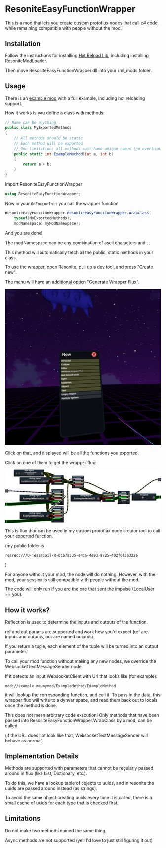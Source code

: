 # ResoniteEasyFunctionWrapper

This is a mod that lets you create custom protoflux nodes that call c# code,
while remaining compatible with people without the mod.

## Installation

Follow the instructions for installing [Hot Reload Lib](https://github.com/Nytra/ResoniteHotReloadLib/tree/main?tab=readme-ov-file#pre-requisites),
including installing ResoniteModLoader.

Then move ResoniteEasyFunctionWrapper.dll into your rml_mods folder.

## Usage

There is an [example mod](https://github.com/Phylliida/ResoniteEasyFunctionWrapperExampleMod) with a full example, including hot reloading support.

How it works is you define a class with methods:

```c#
// Name can be anything
public class MyExportedMethods
{
	// All methods should be static
	// Each method will be exported
	// One limitation: all methods must have unique names (no overloading)
	public static int ExampleMethod(int a, int b)
	{
		return a + b;
	}
}
```

Import ResoniteEasyFunctionWrapper

```c#
using ResoniteEasyFunctionWrapper;
```

Now in your `OnEngineInit` you call the wrapper function

```c#
ResoniteEasyFunctionWrapper.ResoniteEasyFunctionWrapper.WrapClass(
    typeof(MyExportedMethods),
    modNamespace: myModNamespace);
```        

And you are done!

The modNamespace can be any combination of ascii characters and `.`.

This method will automatically fetch all the public, static methods in your class.

To use the wrapper, open Resonite, pull up a dev tool, and press "Create new".

The menu will have an additional option "Generate Wrapper Flux".

![Generate Wrapper Flux](https://github.com/Phylliida/ResoniteEasyFunctionWrapper/blob/main/Assets/menu.jpg?raw=true)

Click on that, and displayed will be all the functions you exported.

Click on one of them to get the wrapper flux:

![Autogenerated flux](https://raw.githubusercontent.com/Phylliida/ResoniteEasyFunctionWrapper/main/Assets/Wrapper%20Flux.png)

This is flux that can be used in my custom protoflax node creator tool to call your exported function.

(my public folder is

```
resrec:///U-TessaCoil/R-0cb7a535-e4da-4e93-9725-402f6f3a322e
```
)

For anyone without your mod, the node will do nothing. However, with the mod, your session is still compatible with people without the mod.

The code will only run if you are the one that sent the impulse (LocalUser == you).

## How it works?

Reflection is used to determine the inputs and outputs of the function.

ref and out params are supported and work how you'd expect (ref are inputs and outputs, out are named outputs).

If you return a tuple, each element of the tuple will be turned into an output parameter.

To call your mod function without making any new nodes, we override the WebsocketTextMessageSender node.

If it detects an input WebsocketClient with Url that looks like (for example):

```
mod://example.me.mymod/ExampleMethod/ExampleMethod
```
it will lookup the corresponding function, and call it. To pass in the data, this wrapper flux will write to a dynvar space, and read them back out to locals once the method is done.

This does not mean arbitrary code execution! Only methods that have been passed into ResoniteEasyFunctionWrapper.WrapClass by a mod, can be called.

(if the URL does not look like that, WebsocketTextMessageSender will behave as normal)

## Implementation Details

Methods are supported with parameters that cannot be regularly passed around in flux (like List, Dictionary, etc.). 

To do this, we have a lookup table of objects to uuids, and in resonite the uuids are passed around instead (as strings).

To avoid the same object creating uuids every time it is called, there is a small cache of uuids for each type that is checked first.

## Limitations

Do not make two methods named the same thing.

Async methods are not supported (yet! I'd love to just still figuring it out)